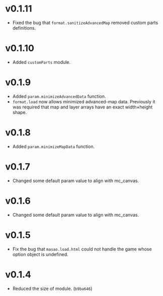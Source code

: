 # v0.1.11
- Fixed the bug that `format.sanitizeAdvancedMap` removed custom parts definitions.

# v0.1.10
- Added `customParts` module.

# v0.1.9
- Added `param.minimizeAdvancedData` function.
- `format.load` now allows minimized advanced-map data. Previously it was required that map and layer arrays have an exact width×height shape.

# v0.1.8
- Added `param.minimizeMapData` function.

# v0.1.7
- Changed some default param value to align with mc_canvas.

# v0.1.6
- Changed some default param value to align with mc_canvas.

# v0.1.5
- Fix the bug that `masao.load.html` could not handle the game whose option object is undefined.

# v0.1.4
- Reduced the size of module. (`b9ba646`)
